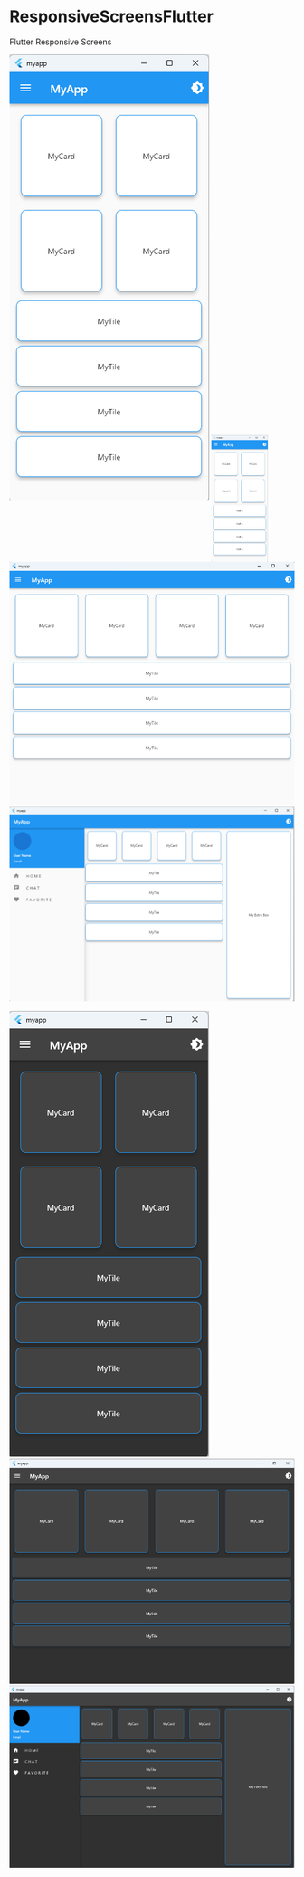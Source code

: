 # ResponsiveScreensFlutter
Flutter Responsive Screens

  ![Alt text](./images/light_mobile.png "Optional title")
  <img width="100px" src="https://github.com/Sarveshk76/ResponsiveScreensFlutter/blob/main/images/light_mobile.png" align="center" alt="light_mobile" />
![Image](./images/light_tablet.png)
![Image](./images/light_desktop.png)

![Image](./images/dark_mobile.png)
![Image](./images/dark_tablet.png)
![Image](./images/dark_desktop.png)
